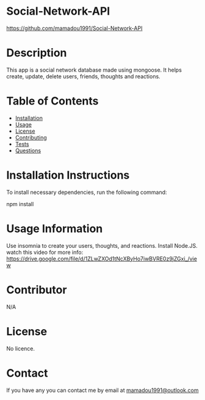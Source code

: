 # Social-Network-API
https://github.com/mamadou1991/Social-Network-API

# Description

This app is a social network database made using mongoose. It helps create, update, delete users, friends, thoughts and reactions.
 

# Table of Contents 
  * [Installation](#installation)
  * [Usage](#usage)
  * [License](#license)
  * [Contributing](#contributor)
  * [Tests](#tests)
  * [Questions](#questions)

# Installation Instructions

To install necessary dependencies, run the following command:


npm install

# Usage Information

Use insomnia to create your users, thoughts, and reactions.
Install Node.JS. 
watch this video for more info:
https://drive.google.com/file/d/1ZLwZXOd1tNcXByHo7iwBVRE0z9jZGxi_/view

# Contributor
N/A

# License

No licence.

# Contact 

If you have any you can contact me by email at mamadou1991@outlook.com


